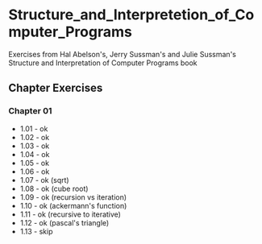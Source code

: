 # Structure_and_Interpretetion_of_Computer_Programs
Exercises from Hal Abelson's, Jerry Sussman's and Julie Sussman's Structure and Interpretation of Computer Programs book

## Chapter Exercises

### Chapter 01
- 1.01 - ok
- 1.02 - ok
- 1.03 - ok
- 1.04 - ok
- 1.05 - ok
- 1.06 - ok
- 1.07 - ok (sqrt)
- 1.08 - ok (cube root)
- 1.09 - ok (recursion vs iteration)
- 1.10 - ok (ackermann's function)
- 1.11 - ok (recursive to iterative)
- 1.12 - ok (pascal's triangle)
- 1.13 - skip
